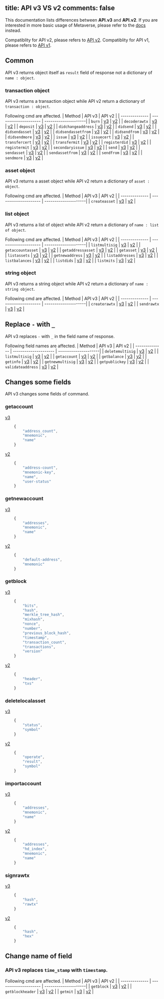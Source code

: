 title: API v3 VS v2
comments: false
---
This documentation lists differences between **API.v3** and **API.v2**. If you are interested in more basic usage of Metaverse, please refer to the [docs](../docs) instead.

Compatiblity for API v2, please refers to [API v2](/api_v2).
Compatiblity for API v1, please refers to [API v1](/api).

## Common
API v3 returns object itself as `result` field of response not a dictionary of `name : object`.

### transaction object
API v3 returns a transaction object while API v2 return a dictionary of `transaction : object`. 

Following cmd are affected.
|  Method         | API v3                | API v2               | 
|  -------------- | --------------------- | ---------------------| 
| `burn`                | [v3](../api_v3/asset.html#burn) | [v2](../api_v2/asset.html#burn) |
| `decoderawtx`         | [v3](../api_v3/rawtx.html#decoderawtx) | [v2](../api_v2/rawtx.html#decoderawtx) |
| `deposit`             | [v3](../api_v3/etp.html#deposit) | [v2](../api_v2/etp.html#deposit) |
| `didchangeaddress`    | [v3](../api_v3/identity.html#didchangeaddress) | [v2](../api_v2/identity.html#didchangeaddress) |
| `didsend`             | [v3](../api_v3/identity.html#didsend) | [v2](../api_v2/identity.html#didsend) |
| `didsendasset`        | [v3](../api_v3/identity.html#didsendasset) | [v2](../api_v2/identity.html#didsendasset) |
| `didsendassetfrom`    | [v3](../api_v3/identity.html#didsendassetfrom) | [v2](../api_v2/identity.html#didsendassetfrom) |
| `didsendfrom`         | [v3](../api_v3/identity.html#didsendfrom) | [v2](../api_v2/identity.html#didsendfrom) |
| `didsendmore`         | [v3](../api_v3/identity.html#didsendmore) | [v2](../api_v2/identity.html#didsendmore) |
| `issue`               | [v3](../api_v3/asset.html#issue) | [v2](../api_v2/asset.html#issue) |
| `issuecert`           | [v3](../api_v3/asset.html#issuecert) | [v2](../api_v2/asset.html#issuecert) |
| `transfercert`        | [v3](../api_v3/asset.html#transfercert) | [v2](../api_v2/asset.html#transfercert) |
| `transfermit`         | [v3](../api_v3/mit.html#transfermit) | [v2](../api_v2/mit.html#transfermit) |
| `registerdid`         | [v3](../api_v3/identity.html#registerdid) | [v2](../api_v2/identity.html#registerdid) |
| `registermit`         | [v3](../api_v3/mit.html#registermit) | [v2](../api_v2/mit.html#registermit) |
| `secondaryissue`      | [v3](../api_v3/asset.html#secondaryissue) | [v2](../api_v2/asset.html#secondaryissue) |
| `send`                | [v3](../api_v3/etp.html#send) | [v2](../api_v2/etp.html#send) |
| `sendasset`           | [v3](../api_v3/asset.html#sendasset) | [v2](../api_v2/asset.html#sendasset) |
| `sendassetfrom`       | [v3](../api_v3/asset.html#sendassetfrom) | [v2](../api_v2/asset.html#sendassetfrom) |
| `sendfrom`            | [v3](../api_v3/etp.html#sendfrom) | [v2](../api_v2/etp.html#sendfrom) |
| `sendmore`            | [v3](../api_v3/etp.html#sendmore) | [v2](../api_v2/etp.html#sendmore) |

### asset object
API v3 returns a asset object while API v2 return a dictionary of `asset : object`. 

Following cmd are affected.
|  Method         | API v3                | API v2               | 
|  -------------- | --------------------- | ---------------------| 
| `createasset`   | [v3](../api_v3/asset.html#createasset) | [v2](../api_v2/asset.html#createasset) |

### list object
API v3 returns a list of object while API v2 return a dictionary of `name : list of object`. 

Following cmd are affected.
|  Method         | API v3                | API v2               | 
|  -------------- | --------------------- | ---------------------| 
| `listmultisig`    | [v3](../api_v3/multisig.html#listmultisig) | [v2](../api_v2/multisig.html#listmultisig) |
| `getaccountasset` | [v3](../api_v3/asset.html#getaccountasset) | [v2](../api_v2/asset.html#getaccountasset) | 
| `getaddressasset` | [v3](../api_v3/asset.html#getaddressasset) | [v2](../api_v2/asset.html#getaddressasset) |
| `getasset`        | [v3](../api_v3/asset.html#getasset) | [v2](../api_v2/asset.html#getasset) | 
| `listassets`      | [v3](../api_v3/asset.html#listassets) | [v2](../api_v2/asset.html#listassets) | 
| `getnewaddress`   | [v3](../api_v3/account.html#getnewaddress) | [v2](../api_v2/account.html#getnewaddress) |
| `listaddresses`   | [v3](../api_v3/account.html#listaddresses) | [v2](../api_v2/account.html#listaddresses) |
| `listbalances`    | [v3](../api_v3/etp.html#listbalances) | [v2](../api_v2/etp.html#listbalances) | 
| `listdids`        | [v3](../api_v3/identity.html#listdids) | [v2](../api_v2/identity.html#listdids) | 
| `listmits`        | [v3](../api_v3/mit.html#listmits) | [v2](../api_v2/mit.html#listmits) | 

### string object
API v3 returns a string object while API v2 return a dictionary of `name : string object`. 

Following cmd are affected.
|  Method         | API v3                | API v2               | 
|  -------------- | --------------------- | ---------------------| 
| `createrawtx`    | [v3](../api_v3/rawtx.html#createrawtx) | [v2](../api_v2/rawtx.html#createrawtx) |
| `sendrawtx`    | [v3](../api_v3/rawtx.html#sendrawtx) | [v2](../api_v2/rawtx.html#sendrawtx) |

## Replace `-` with `_`
API v3 replaces `-` with `_` in the field name of response.

Following field names are affected.
|  Method         | API v3                | API v2               | 
|  -------------- | --------------------- | ---------------------| 
| `deletemultisig`    | [v3](../api_v3/multisig.html#deletemultisig) | [v2](../api_v2/multisig.html#deletemultisig) |
| `listmultisig`    | [v3](../api_v3/multisig.html#listmultisig) | [v2](../api_v2/multisig.html#listmultisig) |
| `getaccount`    | [v3](../api_v3/account.html#getaccount) | [v2](../api_v2/account.html#getaccount) |
| `getbalance`    | [v3](../api_v3/etp.html#getbalance) | [v2](../api_v2/etp.html#getbalance) |
| `getinfo`    | [v3](../api_v3/blockchain.html#getinfo) | [v2](../api_v2/blockchain.html#getinfo) |
| `getnewmultisig`    | [v3](../api_v3/multisig.html#getnewmultisig) | [v2](../api_v2/multisig.html#getnewmultisig) |
| `getpublickey`    | [v3](../api_v3/multisig.html#getpublickey) | [v2](../api_v2/multisig.html#getpublickey) |
| `validateaddress`    | [v3](../api_v3/account.html#validateaddress) | [v2](../api_v2/account.html#validateaddress) |

## Changes some fields
API v3 changes some fields of command.

### getaccount
[v3](../api_v3/account.html#getaccount)
```js
    {
        "address_count",
        "mnemonic",
        "name"
    }
```

[v2](../api_v2/account.html#getaccount)
```js
    {
        "address-count",
        "mnemonic-key",
        "name",
        "user-status"
    }
```

### getnewaccount
[v3](../api_v3/account.html#getnewaccount)
```js
    {
        "addresses",
        "mnemonic",
        "name"
    }
```

[v2](../api_v2/account.html#getnewaccount)
```js
    {
        "default-address",
        "mnemonic"
    }
```

### getblock
[v3](../api_v3/block.html#getblock)
```js
    {
        "bits",
        "hash",
        "merkle_tree_hash",
        "mixhash",
        "nonce",
        "number",
        "previous_block_hash",
        "timestamp",
        "transaction_count",
        "transactions",
        "version"
    }
```

[v2](../api_v2/block.html#getblock)
```js
    {
        "header",
        "txs"
    }
```

### deletelocalasset
[v3](../api_v3/asset.html#deletelocalasset)
```js
    {
        "status",
        "symbol"
    }
```

[v2](../api_v2/asset.html#deletelocalasset)
```js
    {
        "operate",
        "result",
        "symbol"
    }
```

### importaccount
[v3](../api_v3/account.html#importaccount)
```js
    {
        "addresses",
        "mnemonic",
        "name"
    }
```

[v2](../api_v2/account.html#importaccount)
```js
    {
        "addresses",
        "hd_index",
        "mnemonic",
        "name"
    }
```

### signrawtx
[v3](../api_v3/rawtx.html#signrawtx)
```js
    {
        "hash",
        "rawtx"
    }
```

[v2](../api_v2/rawtx.html#signrawtx)
```js
    {
        "hash",
        "hex"
    }
```


## Change name of field

### API v3 replaces `time_stamp` with `timestamp`. 

Following cmd are affected.
|  Method         | API v3                | API v2               | 
|  -------------- | --------------------- | ---------------------| 
| `getblock`    | [v3](../api_v3/block.html#getblock) | [v2](../api_v2/block.html#getblock) |
| `getblockheader`    | [v3](../api_v3/block.html#getblockheader) | [v2](../api_v2/block.html#getblockheader) |
| `getmit`    | [v3](../api_v3/mit.html#getmit) | [v2](../api_v2/mit.html#getmit) |